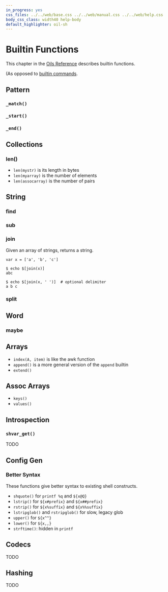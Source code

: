 ```yaml
---
in_progress: yes
css_files: ../../web/base.css ../../web/manual.css ../../web/help.css ../../web/toc.css
body_css_class: width40 help-body
default_highlighter: oil-sh
---
```


Builtin Functions
===

This chapter in the [Oils Reference](index.html) describes builtin functions.

(As opposed to [builtin commands](chap-builtin-cmd.html).

<div id="toc">
</div>


## Pattern

### `_match()`

### `_start()`

### `_end()`

## Collections

### len()

- `len(mystr)` is its length in bytes
- `len(myarray)` is the number of elements
- `len(assocarray)` is the number of pairs

## String

### find 

### sub 

### join 

Given an array of strings, returns a string.

    var x = ['a', 'b', 'c']

    $ echo $[join(x)]
    abc

    $ echo $[join(x, ' ')]  # optional delimiter
    a b c

### split

<!--
Note: This is currently SplitForWordEval.  Could expose Python-type splitting?
-->

## Word

<!--
Note: glob() function conflicts with 'glob' language help topic
-->

### maybe

## Arrays

- `index(A, item)` is like the awk function
- `append()` is a more general version of the `append` builtin
- `extend()`

## Assoc Arrays

- `keys()`
- `values()`

## Introspection

### `shvar_get()`

TODO

## Config Gen

### Better Syntax

These functions give better syntax to existing shell constructs.

- `shquote()` for `printf %q` and `${x@Q}`
- `lstrip()` for `${x#prefix}` and  `${x##prefix}`
- `rstrip()` for `${x%suffix}` and  `${x%%suffix}` 
- `lstripglob()` and `rstripglob()` for slow, legacy glob
- `upper()` for `${x^^}`
- `lower()` for `${x,,}`
- `strftime()`: hidden in `printf`


## Codecs

TODO

## Hashing

TODO

